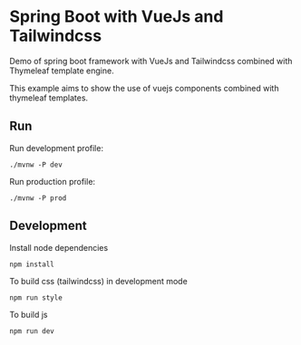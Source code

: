 # Spring Boot with VueJs and Tailwindcss
Demo of spring boot framework with VueJs and Tailwindcss combined with Thymeleaf template engine. 

This example aims to show the use of vuejs components combined with thymeleaf templates.

## Run
Run development profile:
```
./mvnw -P dev
```

Run production profile:
```
./mvnw -P prod
```

## Development

Install node dependencies
```
npm install
```

To build css (tailwindcss) in development mode
```
npm run style
```

To build js
```
npm run dev
```